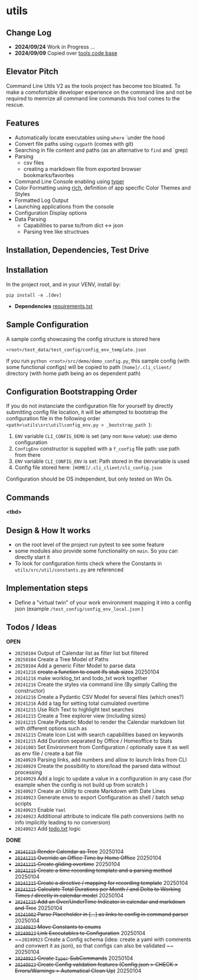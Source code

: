 # utils

## Change Log
* **2024/09/24** Work in Progress ...
* **2024/09/09** Copied over [tools code base](https://github.com/aiventures/tools)

## Elevator Pitch

Command Line Utils V2 as the tools project has become too bloated. To make a comofortable developer experience on the command line and not be required to memrize all command line commands this tool comes to the rescue.

## Features

* Automatically locate executables using `where` `under the hood
* Convert file paths using `cygpath` (comes with git)
* Searching in file content and paths (as an alternative to `find` and `grep)
* Parsing
  * csv files
  * creating a markdown file from exported browser bookmarks/favorites
* Command Line Console enabling using [typer](https://pypi.org/project/typer/)
* Color Formatting using [rich](https://pypi.org/project/rich/), definition of app specific Color Themes and Styles
* Formatted Log Output
* Launching applications from the console
* Configuration Display options
* Data Parsing
  * Capabilities to parse to/from dict <-> json
  * Parsing tree like structrues

## Installation, Dependencies, Test Drive

## Installation

In the project root, and in your VENV, install by:

```
pip install -e .[dev]
```
* **Dependencies** [requirements.txt](https://github.com/aiventures/utils/blob/main/requirements/requirements.txt)

## Sample Configuration

A sample config showcasing the config structure is stored here

```<root>/test_data/test_config/config_env_template.json```

If you run
```python <root>/src/demo/demo_config.py```, this sample config (with some functional configs) will be copied to path ```[home]/.cli_client/``` directory (with home path being an os dependent path)

## Configuration Bootstrapping Order

If you do not instanciate the configuration file for yourself by directly submitting config file location, it will be attempted to bootstrap the configuration file in the following order ```<path>\utils\src\util\config_env.py > _bootstrap_path ```):
1. `ENV` variable `CLI_CONFIG_DEMO` is set (any non `None` value): use demo configuration
2. `ConfigEnv` constructor is supplied with a `f_config` file path: use path from there
3. `ENV` variable `CLI_CONFIG_ENV` is set: Path stored in the `ENV`variable is used
4. Config file stored here: `[HOME]/.cli_client/cli_config.json`

Configuration should be OS independent, but only tested on Win Os.

## Commands

**\<tbd>**

## Design & How It works

* on the root level of the project run pytest to see some feature
* some modules also provide some functionality on `main`. So you can directly start it
* To look for configuration hints check where the Constants in `utils/src/util/constants.py` are referenced

## Implementation steps

* Define a "virtual twin" of your work environment mapping it into a config json (example ```/test_config/config_env_local.json``` )

## Todos / Ideas

**OPEN**

* `20250104` Output of Calendar list as filter list but filtered
* `20250104` Create a Tree Model of Paths
* `20250104` Add a generic Filter Model to parse data
* `20241216` ~~create a function to count lfs stub sizes~~ 20250104
* `20241216` make worklog_txt and todo_txt work together
* `20241216` Create the styles via command line (By simply Calling the constructor)
* `20241216` Create a Pydantic CSV Model for several files (which ones?)
* `20241216` Add a tag for setting total cumulated overtime
* `20241215` Use Rich Text to highlight text searches
* `20241215` Create a Tree explorer view (including sizes)
* `20241215` Create Pydantic Model to render the Calendar markdown list with different options such as
* `20241215` Create Icon List with search capabilities based on keywords
* `20241215` Add Duration separated by Office / Homeoffice to Stats
* `20241003` Set Environment from Configuration / optionally save it as well as env file / create a bat file
* `20240929` Parsing links, add numbers and allow to launch links from CLI
* `20240929` Create the possibility to store/load the parsed data without processing
* `20240929` Add a logic to update a value in a configuration in any case (for example when the config is not build up from scratch )
* `20240927` Create an Utility to create Markdown with Date Lines
* `20240923` Generate envs to export Configuration as shell / batch setup scripts
* `20240923` Enable `Yaml`
* `20240923` Additional attribute to indicate file path conversions (with no info implicitly leading to no conversion)
* `20240923` Add [todo.txt](https://github.com/todotxt/todo.txt) logic

**DONE**

* ~~`20241215` Render Calendar as Tree~~ 20250104
* ~~`20241215` Override an Office Time by Home Office~~ 20250104
* ~~`20241215` Create gliding overtime~~ 20250104
* ~~`20241215` Create a time recording template and a parsing method~~ 20250104
* ~~`20241215` Create a directive / mapping for recording template~~ 20250104
* ~~`20241215` Calculate Total Durations per Month / and Delta to Working Times / directly in calendar model~~ 20250104
* ~~`20241215` Add an Over/UnderTime Indicator in calendar and markdown and Tree~~ 20250104
* ~~`20241002` Parse Placeholder in [...] as links to config in command parser~~ 20250104
* ~~`20240923` Move Constants to enums~~
* ~~`20240923` Link Executables to Configuration~~ 20250104
* ~~`20240923` Create a Config schema (idea: create a yaml with comments and convwert it as json), so that configs can also be validated ~~ 20250104
* ~~`20240923` Create `Typer` SubCommands~~ 20250104
* ~~`20240923` Create Config validation features (Config.json > CHECK > Errors/Warnings > Automatical Clean Up)~~ 20250104
